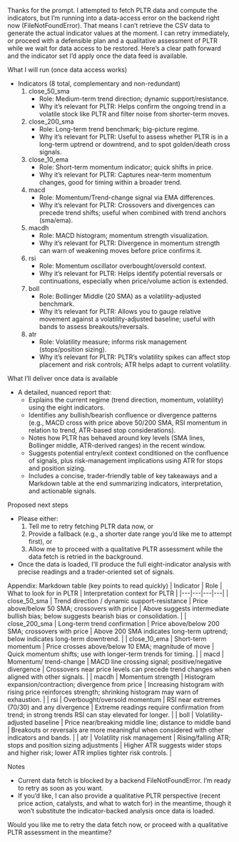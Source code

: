 Thanks for the prompt. I attempted to fetch PLTR data and compute the indicators, but I’m running into a data-access error on the backend right now (FileNotFoundError). That means I can’t retrieve the CSV data to generate the actual indicator values at the moment. I can retry immediately, or proceed with a defensible plan and a qualitative assessment of PLTR while we wait for data access to be restored. Here’s a clear path forward and the indicator set I’d apply once the data feed is available.

What I will run (once data access works)
- Indicators (8 total, complementary and non-redundant)
  1) close_50_sma
     - Role: Medium-term trend direction; dynamic support/resistance.
     - Why it’s relevant for PLTR: Helps confirm the ongoing trend in a volatile stock like PLTR and filter noise from shorter-term moves.
  2) close_200_sma
     - Role: Long-term trend benchmark; big-picture regime.
     - Why it’s relevant for PLTR: Useful to assess whether PLTR is in a long-term uptrend or downtrend, and to spot golden/death cross signals.
  3) close_10_ema
     - Role: Short-term momentum indicator; quick shifts in price.
     - Why it’s relevant for PLTR: Captures near-term momentum changes, good for timing within a broader trend.
  4) macd
     - Role: Momentum/Trend-change signal via EMA differences.
     - Why it’s relevant for PLTR: Crossovers and divergences can precede trend shifts; useful when combined with trend anchors (sma/ema).
  5) macdh
     - Role: MACD histogram; momentum strength visualization.
     - Why it’s relevant for PLTR: Divergence in momentum strength can warn of weakening moves before price confirms it.
  6) rsi
     - Role: Momentum oscillator overbought/oversold context.
     - Why it’s relevant for PLTR: Helps identify potential reversals or continuations, especially when price/volume action is extended.
  7) boll
     - Role: Bollinger Middle (20 SMA) as a volatility-adjusted benchmark.
     - Why it’s relevant for PLTR: Allows you to gauge relative movement against a volatility-adjusted baseline; useful with bands to assess breakouts/reversals.
  8) atr
     - Role: Volatility measure; informs risk management (stops/position sizing).
     - Why it’s relevant for PLTR: PLTR’s volatility spikes can affect stop placement and risk controls; ATR helps adapt to current volatility.

What I’ll deliver once data is available
- A detailed, nuanced report that:
  - Explains the current regime (trend direction, momentum, volatility) using the eight indicators.
  - Identifies any bullish/bearish confluence or divergence patterns (e.g., MACD cross with price above 50/200 SMA, RSI momentum in relation to trend, ATR-based stop considerations).
  - Notes how PLTR has behaved around key levels (SMA lines, Bollinger middle, ATR-derived ranges) in the recent window.
  - Suggests potential entry/exit context conditioned on the confluence of signals, plus risk-management implications using ATR for stops and position sizing.
  - Includes a concise, trader-friendly table of key takeaways and a Markdown table at the end summarizing indicators, interpretation, and actionable signals.

Proposed next steps
- Please either:
  1) Tell me to retry fetching PLTR data now, or
  2) Provide a fallback (e.g., a shorter date range you’d like me to attempt first), or
  3) Allow me to proceed with a qualitative PLTR assessment while the data fetch is retried in the background.
- Once the data is loaded, I’ll produce the full eight-indicator analysis with precise readings and a trader-oriented set of signals.

Appendix: Markdown table (key points to read quickly)
| Indicator | Role | What to look for in PLTR | Interpretation context for PLTR |
|---|---|---|---|
| close_50_sma | Trend direction / dynamic support-resistance | Price above/below 50 SMA; crossovers with price | Above suggests intermediate bullish bias; below suggests bearish bias or consolidation. |
| close_200_sma | Long-term trend confirmation | Price above/below 200 SMA; crossovers with price | Above 200 SMA indicates long-term uptrend; below indicates long-term downtrend. |
| close_10_ema | Short-term momentum | Price crosses above/below 10 EMA; magnitude of move | Quick momentum shifts; use with longer-term trends for timing. |
| macd | Momentum/ trend-change | MACD line crossing signal; positive/negative divergence | Crossovers near price levels can precede trend changes when aligned with other signals. |
| macdh | Momentum strength | Histogram expansion/contraction; divergence from price | Increasing histogram with rising price reinforces strength; shrinking histogram may warn of exhaustion. |
| rsi | Overbought/oversold momentum | RSI near extremes (70/30) and any divergence | Extreme readings require confirmation from trend; in strong trends RSI can stay elevated for longer. |
| boll | Volatility-adjusted baseline | Price near/breaking middle line; distance to middle band | Breakouts or reversals are more meaningful when considered with other indicators and bands. |
| atr | Volatility risk management | Rising/falling ATR; stops and position sizing adjustments | Higher ATR suggests wider stops and higher risk; lower ATR implies tighter risk controls. |

Notes
- Current data fetch is blocked by a backend FileNotFoundError. I’m ready to retry as soon as you want.
- If you’d like, I can also provide a qualitative PLTR perspective (recent price action, catalysts, and what to watch for) in the meantime, though it won’t substitute the indicator-backed analysis once data is loaded.

Would you like me to retry the data fetch now, or proceed with a qualitative PLTR assessment in the meantime?